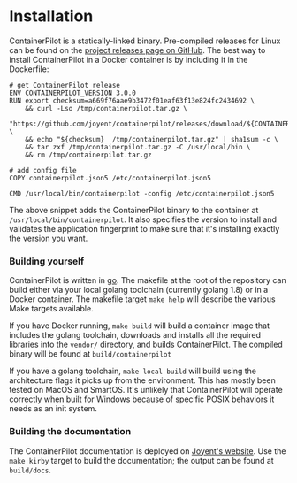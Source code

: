 # Installation

ContainerPilot is a statically-linked binary. Pre-compiled releases for Linux can be found on the [project releases page on GitHub](https://github.com/joyent/containerpilot/releases). The best way to install ContainerPilot in a Docker container is by including it in the Dockerfile:

```
# get ContainerPilot release
ENV CONTAINERPILOT_VERSION 3.0.0
RUN export checksum=a669f76aae9b3472f01eaf63f13e824fc2434692 \
    && curl -Lso /tmp/containerpilot.tar.gz \
         "https://github.com/joyent/containerpilot/releases/download/${CONTAINERPILOT_VERSION}/containerpilot-${CONTAINERPILOT_VERSION}.tar.gz" \
    && echo "${checksum}  /tmp/containerpilot.tar.gz" | sha1sum -c \
    && tar zxf /tmp/containerpilot.tar.gz -C /usr/local/bin \
    && rm /tmp/containerpilot.tar.gz

# add config file
COPY containerpilot.json5 /etc/containerpilot.json5

CMD /usr/local/bin/containerpilot -config /etc/containerpilot.json5
```

The above snippet adds the ContainerPilot binary to the container at `/usr/local/bin/containerpilot`. It also specifies the version to install and validates the application fingerprint to make sure that it's installing exactly the version you want.


### Building yourself

ContainerPilot is written in [go](https://golang.org/). The makefile at the root of the repository can build either via your local golang toolchain (currently golang 1.8) or in a Docker container. The makefile target `make help` will describe the various Make targets available.

If you have Docker running, `make build` will build a container image that includes the golang toolchain, downloads and installs all the required libraries into the `vendor/` directory, and builds ContainerPilot. The compiled binary will be found at `build/containerpilot`

If you have a golang toolchain, `make local build` will build using the architecture flags it picks up from the environment. This has mostly been tested on MacOS and SmartOS. It's unlikely that ContainerPilot will operate correctly when built for Windows because of specific POSIX behaviors it needs as an init system.

### Building the documentation

The ContainerPilot documentation is deployed on [Joyent's website](https://www.joyent.com/containerpilot/docs). Use the `make kirby` target to build the documentation; the output can be found at `build/docs`.
